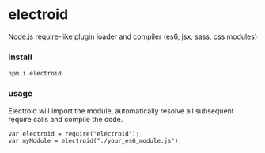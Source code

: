 # electroid
Node.js require-like plugin loader and compiler (es6, jsx, sass, css modules)

### install
```npm i electroid```

### usage
Electroid will import the module, automatically resolve all subsequent require calls and compile the code.
```
var electroid = require("electroid");
var myModule = electroid("./your_es6_module.js");
```

